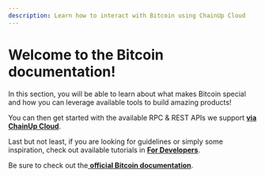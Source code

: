 ```yaml
---
description: Learn how to interact with Bitcoin using ChainUp Cloud
---
```


# Welcome to the Bitcoin documentation!

In this section, you will be able to learn about what makes Bitcoin special and how you can leverage available tools to build amazing products!

You can then get started with the available RPC & REST APIs we support [**via ChainUp Cloud**](https://app.chainupcloud.com/login).

Last but not least, if you are looking for guidelines or simply some inspiration, check out available tutorials in [**For Developers**](../../introduction/for-developers/use-blockchain-api.md).

Be sure to check out the[ **official Bitcoin documentation**](https://developer.bitcoin.org/reference/rpc/).
